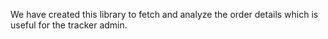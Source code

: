 We have created this library to fetch and analyze the order details which is useful for the tracker admin. 
